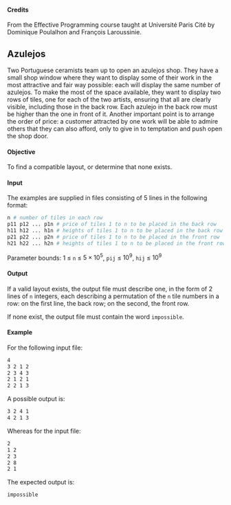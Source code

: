 #### Credits

From the Effective Programming course taught at Université Paris Cité by Dominique Poulalhon and François Laroussinie.

## Azulejos

Two Portuguese ceramists team up to open an azulejos shop. They have a small shop window where they want to display some of their work in the most attractive and fair way possible: each will display the same number of azulejos. To make the most of the space available, they want to display two rows of tiles, one for each of the two artists, ensuring that all are clearly visible, including those in the back row. Each azulejo in the back row must be higher than the one in front of it. Another important point is to arrange the order of price: a customer attracted by one work will be able to admire others that they can also afford, only to give in to temptation and push open the shop door.

#### Objective

To find a compatible layout, or determine that none exists.

#### Input

The examples are supplied in files consisting of 5 lines in the following format:

```bash
n # number of tiles in each row
p11 p12 ... p1n # price of tiles 1 to n to be placed in the back row
h11 h12 ... h1n # heights of tiles 1 to n to be placed in the back row
p21 p22 ... p2n # price of tiles 1 to n to be placed in the front row
h21 h22 ... h2n # heights of tiles 1 to n to be placed in the front row
```

Parameter bounds: $1$ ≤ `n` ≤ $5\times10^5$, `pij` ≤ $10^9$, `hij` ≤ $10^9$

#### Output

If a valid layout exists, the output file must describe one, in the form of 2 lines of `n` integers, each describing a permutation of the `n` tile numbers in a row: on the first line, the back row; on the second, the front row.

If none exist, the output file must contain the word `impossible`.

#### Example

For the following input file:

```bash
4
3 2 1 2
2 3 4 3
2 1 2 1
2 2 1 3
```

A possible output is:

```bash
3 2 4 1
4 2 1 3
```

Whereas for the input file:

```bash
2
1 2
2 3
2 8
2 1
```

The expected output is:

```bash
impossible
```
